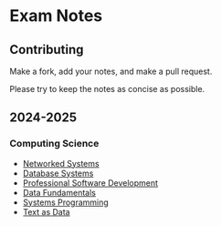 # Exam Notes

## Contributing

Make a fork, add your notes, and make a pull request.

Please try to keep the notes as concise as possible.

## 2024-2025

### Computing Science

- [Networked Systems](https://github.com/MatthewMckee4/exam_notes/releases/latest/download/4012_networked_systems-notes.pdf)
- [Database Systems](https://github.com/MatthewMckee4/exam_notes/releases/latest/download/4013_database_systems-notes.pdf)
- [Professional Software Development](https://github.com/MatthewMckee4/exam_notes/releases/latest/download/4015_professional_software_development-notes.pdf)
- [Data Fundamentals](https://github.com/MatthewMckee4/exam_notes/releases/latest/download/4073_data_fundamentals-notes.pdf)
- [Systems Programming](https://github.com/MatthewMckee4/exam_notes/releases/latest/download/4081_systems_programming-notes.pdf)
- [Text as Data](https://github.com/MatthewMckee4/exam_notes/releases/latest/download/4074_text_as_data-notes.pdf)
